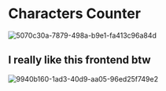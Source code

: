 # Characters Counter

![5070c30a-7879-498a-b9e1-fa413c96a84d](https://github.com/user-attachments/assets/2bef869f-b42b-4e8f-abd0-aaef74b6b914)

## I really like this frontend btw
![9940b160-1ad3-40d9-aa05-96ed25f749e2](https://github.com/user-attachments/assets/7951433e-21da-4415-a007-cda19a5a4461)
